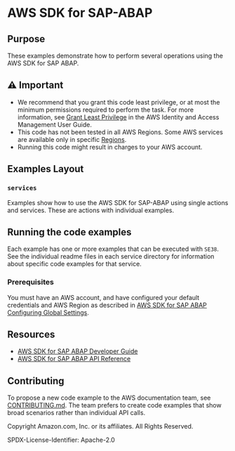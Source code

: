 # AWS SDK for SAP-ABAP

## Purpose

These examples demonstrate how to perform several operations using the AWS SDK for SAP ABAP.

## ⚠ Important

- We recommend that you grant this code least privilege, or at most the minimum permissions required to perform the task. For more information, see [Grant Least Privilege](https://docs.aws.amazon.com/IAM/latest/UserGuide/best-practices.html#grant-least-privilege) in the AWS Identity and Access Management User Guide.
- This code has not been tested in all AWS Regions. Some AWS services are available only in specific [Regions](https://aws.amazon.com/about-aws/global-infrastructure/regional-product-services).
- Running this code might result in charges to your AWS account.

## Examples Layout

### `services`

Examples show how to use the AWS SDK for SAP-ABAP using single actions and services. These are actions with individual examples.

## Running the code examples

Each example has one or more examples that can be executed with `SE38`.
See the individual readme files in each service directory for information about specific code examples for that service.

### Prerequisites

You must have an AWS account, and have configured your default credentials and AWS Region as described in [AWS SDK for SAP ABAP Configuring Global Settings](https://docs.aws.amazon.com/sdk-for-sapabap/latest/developer-guide/global-settings.html).

## Resources

- [AWS SDK for SAP ABAP Developer Guide](https://docs.aws.amazon.com/sdk-for-sapabap/latest/developer-guide/home.html)
- [AWS SDK for SAP ABAP API Reference](https://docs.aws.amazon.com/sdk-for-sap-abap/v1/api/latest/index.html)

## Contributing

To propose a new code example to the AWS documentation team,
see [CONTRIBUTING.md](https://github.com/awsdocs/aws-doc-sdk-examples/blob/master/CONTRIBUTING.md).
The team prefers to create code examples that show broad scenarios rather than individual API calls.

Copyright Amazon.com, Inc. or its affiliates. All Rights Reserved.

SPDX-License-Identifier: Apache-2.0
